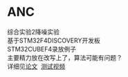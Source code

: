 # ANC
综合实验2降噪实验  
基于STM32F4DISCOVERY开发板  
STM32CUBEF4录放例子  
主要精力放在改写上了，算法可能有问题？  
详细见[论文](https://github.com/meiqua/ANC/ANC/raw/master/%E5%AE%9E%E9%AA%8C%E4%B8%89%E6%8A%A5%E5%91%8A%20.pdf)
  [测试视频](https://github.com/meiqua/ANC/ANC/raw/master/VID_20170609_222933.mp4)
